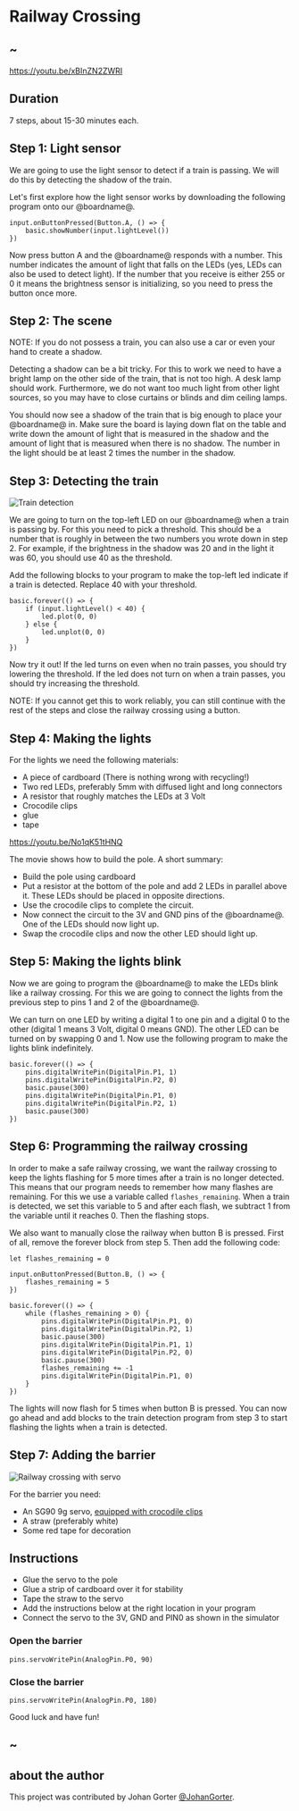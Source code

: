 # Railway Crossing

## ~

https://youtu.be/xBInZN2ZWRI

## Duration

7 steps, about 15-30 minutes each.

## Step 1: Light sensor

We are going to use the light sensor to detect if a train is passing. We will do this by detecting the shadow of the train.

Let's first explore how the light sensor works by downloading the following program onto our @boardname@.

```block
input.onButtonPressed(Button.A, () => {
    basic.showNumber(input.lightLevel())
})
```

Now press button A and the @boardname@ responds with a number. This number indicates the amount of light that falls
on the LEDs (yes, LEDs can also be used to detect light). If the number that you receive is either 255 or 0 it means
the brightness sensor is initializing, so you need to press the button once more.

## Step 2: The scene

NOTE: If you do not possess a train, you can also use a car or even your hand to create a shadow.

Detecting a shadow can be a bit tricky. For this to work we need to have a bright lamp on the other side of the train,
that is not too high. A desk lamp should work. Furthermore, we do not want too much light from other light sources,
so you may have to close curtains or blinds and dim ceiling lamps.

You should now see a shadow of the train that is big enough to place your @boardname@ in. Make sure the board is laying
down flat on the table and write down the amount of light that is measured in the shadow and the amount of light
that is measured when there is no shadow. The number in the light should be at least 2 times the number in the shadow.

## Step 3: Detecting the train

![Train detection](/static/mb/projects/railway-crossing/railway-crossing-action.png)

We are going to turn on the top-left LED on our @boardname@ when a train is passing by.
For this you need to pick a threshold. This should be a number that is roughly in between the 
two numbers you wrote down in step 2. 
For example, if the brightness in the shadow was 20 and in the light it was 60, you should use 40 as the threshold. 

Add the following blocks to your program to make the top-left led indicate if a train is detected. 
Replace 40 with your threshold.

```block
basic.forever(() => {
    if (input.lightLevel() < 40) {
        led.plot(0, 0)
    } else {
        led.unplot(0, 0)
    }
})
```

Now try it out! If the led turns on even when no train passes, you should try lowering the threshold.
If the led does not turn on when a train passes, you should try increasing the threshold.

NOTE: If you cannot get this to work reliably, you can still continue with the rest of the steps and
close the railway crossing using a button.

## Step 4: Making the lights

For the lights we need the following materials:

 - A piece of cardboard (There is nothing wrong with recycling!)
 - Two red LEDs, preferably 5mm with diffused light and long connectors
 - A resistor that roughly matches the LEDs at 3 Volt
 - Crocodile clips
 - glue
 - tape

https://youtu.be/No1qK51tHNQ

The movie shows how to build the pole. A short summary:
 - Build the pole using cardboard
 - Put a resistor at the bottom of the pole and add 2 LEDs in parallel above it. 
   These LEDs should be placed in opposite directions.
 - Use the crocodile clips to complete the circuit.
 - Now connect the circuit to the 3V and GND pins of the @boardname@. One of the LEDs should now light up.
 - Swap the crocodile clips and now the other LED should light up.
 
## Step 5: Making the lights blink

Now we are going to program the @boardname@ to make the LEDs blink like a railway crossing. For this we are
going to connect the lights from the previous step to pins 1 and 2 of the @boardname@. 

We can turn on one LED by writing a digital 1 to one pin and a digital 0 to the other
(digital 1 means 3 Volt, digital 0 means GND). The other LED can be turned on by swapping 0 and 1. 
Now use the following program to make the lights blink indefinitely.

```block
basic.forever(() => {
    pins.digitalWritePin(DigitalPin.P1, 1)
    pins.digitalWritePin(DigitalPin.P2, 0)
    basic.pause(300)
    pins.digitalWritePin(DigitalPin.P1, 0)
    pins.digitalWritePin(DigitalPin.P2, 1)
    basic.pause(300)
})
```

## Step 6: Programming the railway crossing

In order to make a safe railway crossing, we want the railway crossing to keep the lights 
flashing for 5 more times after a train is no longer detected.
This means that our program needs to remember how many flashes are remaining. 
For this we use a variable called `flashes_remaining`.
When a train is detected, we set this variable to 5 and after each flash, 
we subtract 1 from the variable until it reaches 0. Then the flashing stops.

We also want to manually close the railway when button B is pressed.
First of all, remove the forever block from step 5. Then add the following code:

```block
let flashes_remaining = 0

input.onButtonPressed(Button.B, () => {
    flashes_remaining = 5
})

basic.forever(() => {
    while (flashes_remaining > 0) {
        pins.digitalWritePin(DigitalPin.P1, 0)
        pins.digitalWritePin(DigitalPin.P2, 1)
        basic.pause(300)
        pins.digitalWritePin(DigitalPin.P1, 1)
        pins.digitalWritePin(DigitalPin.P2, 0)
        basic.pause(300)
        flashes_remaining += -1
        pins.digitalWritePin(DigitalPin.P1, 0)
    }
})
```

The lights will now flash for 5 times when button B is pressed.
You can now go ahead and add blocks to the train detection program from step 3 to start flashing the lights 
when a train is detected.

## Step 7: Adding the barrier

![Railway crossing with servo](/static/mb/projects/railway-crossing/railway-crossing-with-servo.jpg)

For the barrier you need:

 - An SG90 9g servo, [equipped with crocodile clips](../device/servo)
 - A straw (preferably white)
 - Some red tape for decoration
 
## Instructions

 - Glue the servo to the pole
 - Glue a strip of cardboard over it for stability
 - Tape the straw to the servo
 - Add the instructions below at the right location in your program
 - Connect the servo to the 3V, GND and PIN0 as shown in the simulator
 
### Open the barrier
```block 
pins.servoWritePin(AnalogPin.P0, 90)
```
 
### Close the barrier
```block
pins.servoWritePin(AnalogPin.P0, 180)
```
 
Good luck and have fun!
   
## ~

## about the author
This project was contributed by Johan Gorter [@JohanGorter](https://twitter.com/JohanGorter).